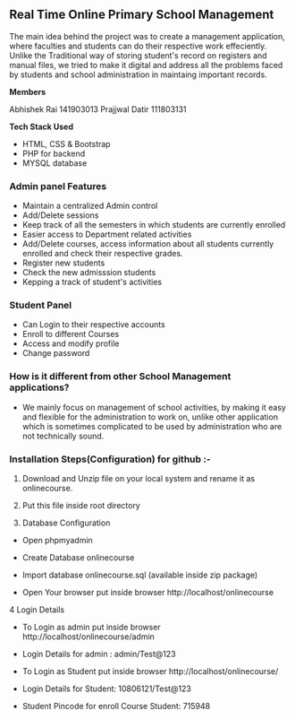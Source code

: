 ## Real Time Online Primary School Management

The main idea behind the project was to create a management application, where faculties and students 
can do their respective work effeciently. Unlike the Traditional way of storing student's record on 
registers and manual files, we tried to make it digital and address all the problems faced by students 
and school administration in maintaing important records.

**Members**

Abhishek Rai 141903013
Prajjwal Datir 111803131

**Tech Stack Used**

- HTML, CSS & Bootstrap
- PHP for backend
- MYSQL database
 
### Admin panel Features
- Maintain a centralized Admin control
- Add/Delete sessions
- Keep track of all the semesters in which students are currently enrolled
- Easier access to Department related activities
- Add/Delete courses, access information about all students currently enrolled and check their respective grades.
- Register new students
- Check the new admisssion students
- Kepping a track of student's activities

### Student Panel
- Can Login to their respective accounts
- Enroll to different Courses
- Access and modify profile
- Change password

### How is it different from other School Management applications?
- We mainly focus on management of school activities, by making it easy and flexible for the administration to work on, unlike other application which is sometimes
complicated to be used by administration who are not technically sound.


### Installation Steps(Configuration) for github :-

1. Download and Unzip file on your local system and rename it as onlinecourse.

2. Put this file inside root directory

3. Database Configuration

 - Open phpmyadmin

 - Create Database onlinecourse

 - Import database onlinecourse.sql (available inside zip package)

 - Open Your browser put inside browser http://localhost/onlinecourse

4 Login Details

 - To Login as admin put inside browser http://localhost/onlinecourse/admin

 - Login Details for admin : admin/Test@123

 - To Login as Student put inside browser http://localhost/onlinecourse/

 - Login Details for Student: 10806121/Test@123

 - Student Pincode for enroll Course Student: 715948
